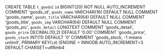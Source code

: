 
CREATE TABLE `t_goods`(
	`id` BIGINT(20) NOT NULL AUTO_INCREMENT COMMENT 'goods_id',
	`goods_name` VARCHAR(16) DEFAULT NULL COMMENT 'goods_name',
	`goods_title` VARCHAR(64) DEFAULT NULL COMMENT 'goods_title',
	`goods_img` VARCHAR(64) DEFAULT NULL COMMENT 'goods_pic',
	`goods_detail` LONGTEXT COMMENT 'goods_detail',
	`goods_price` DECIMAL(10,2) DEFAULT '0.00' COMMENT 'goods_price',
	`goods_stock` INT(11) DEFAULT '0' COMMENT 'goods_stock, -1 means unlimit',
PRIMARY KEY(`id`)
)ENGINE = INNODB AUTO_INCREMENT=3 DEFAULT CHARSET=utf8mb4
